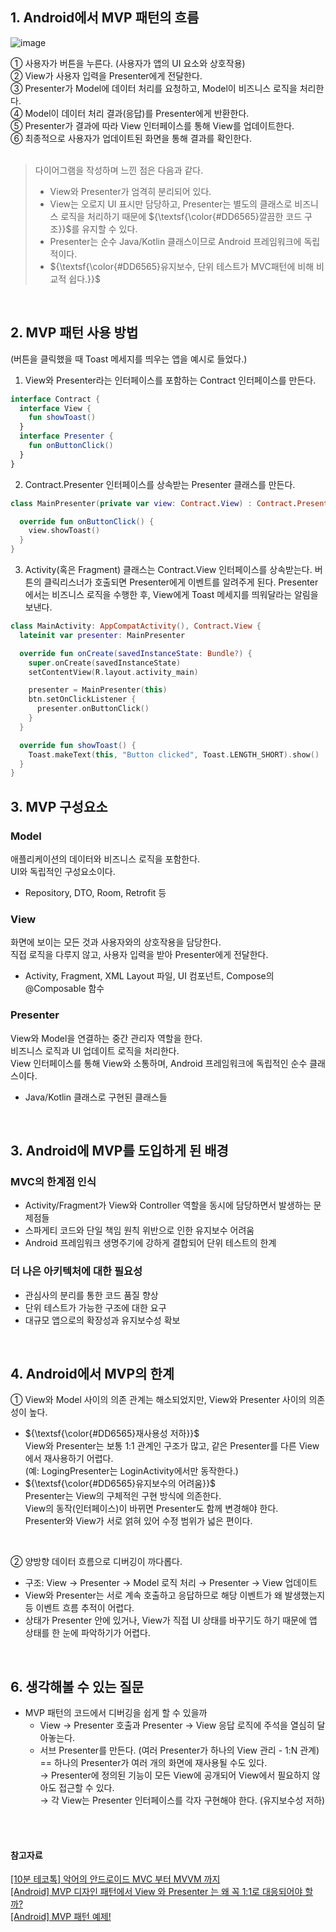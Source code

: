 ## 1. Android에서 MVP 패턴의 흐름

![image](https://github.com/user-attachments/assets/bbaa2617-2193-4bae-9696-6c6978df20a8)

➀ 사용자가 버튼을 누른다. (사용자가 앱의 UI 요소와 상호작용) <br>
➁ View가 사용자 입력을 Presenter에게 전달한다. <br>
➂ Presenter가 Model에 데이터 처리를 요청하고, Model이 비즈니스 로직을 처리한다.<br>
➃ Model이 데이터 처리 결과(응답)를 Presenter에게 반환한다.<br>
➄ Presenter가 결과에 따라 View 인터페이스를 통해 View를 업데이트한다.<br>
➅ 최종적으로 사용자가 업데이트된 화면을 통해 결과를 확인한다.<br>
<br>
> 다이어그램을 작성하며 느낀 점은 다음과 같다.
> - View와 Presenter가 엄격히 분리되어 있다.
> - View는 오로지 UI 표시만 담당하고, Presenter는 별도의 클래스로 비즈니스 로직을 처리하기 때문에  ${\textsf{\color{#DD6565}깔끔한 코드 구조}}$를 유지할 수 있다. 
> - Presenter는 순수 Java/Kotlin 클래스이므로 Android 프레임워크에 독립적이다.
> - ${\textsf{\color{#DD6565}유지보수, 단위 테스트가 MVC패턴에 비해 비교적 쉽다.}}$

<br>


## 2. MVP 패턴 사용 방법

(버튼을 클릭했을 때 Toast 메세지를 띄우는 앱을 예시로 들었다.)

1. View와 Presenter라는 인터페이스를 포함하는 Contract 인터페이스를 만든다.
```kotlin
interface Contract {
  interface View {
    fun showToast()
  }
  interface Presenter {
    fun onButtonClick()
  }
}
```
2. Contract.Presenter 인터페이스를 상속받는 Presenter 클래스를 만든다.
```kotlin
class MainPresenter(private var view: Contract.View) : Contract.Presenter {

  override fun onButtonClick() {
    view.showToast()
  }
}
```

3. Activity(혹은 Fragment) 클래스는 Contract.View 인터페이스를 상속받는다.
   버튼의 클릭리스너가 호출되면 Presenter에게 이벤트를 알려주게 된다.
   Presenter에서는 비즈니스 로직을 수행한 후, View에게 Toast 메세지를 띄워달라는 알림을 보낸다.
```kotlin
class MainActivity: AppCompatActivity(), Contract.View {
  lateinit var presenter: MainPresenter

  override fun onCreate(savedInstanceState: Bundle?) {
    super.onCreate(savedInstanceState)
    setContentView(R.layout.activity_main)

    presenter = MainPresenter(this)
    btn.setOnClickListener {
      presenter.onButtonClick()
    }
  }

  override fun showToast() {
    Toast.makeText(this, "Button clicked", Toast.LENGTH_SHORT).show()
  }
}
```

## 3. MVP 구성요소


### Model
애플리케이션의 데이터와 비즈니스 로직을 포함한다. <br>
UI와 독립적인 구성요소이다.
- Repository, DTO, Room, Retrofit 등


### View
화면에 보이는 모든 것과 사용자와의 상호작용을 담당한다. <br>
직접 로직을 다루지 않고, 사용자 입력을 받아 Presenter에게 전달한다.
- Activity, Fragment, XML Layout 파일, UI 컴포넌트, Compose의 @Composable 함수


### Presenter
View와 Model을 연결하는 중간 관리자 역할을 한다. <br>
비즈니스 로직과 UI 업데이트 로직을 처리한다. <br>
View 인터페이스를 통해 View와 소통하며, Android 프레임워크에 독립적인 순수 클래스이다.
- Java/Kotlin 클래스로 구현된 클래스들

<br>

## 3. Android에 MVP를 도입하게 된 배경


### MVC의 한계점 인식


- Activity/Fragment가 View와 Controller 역할을 동시에 담당하면서 발생하는 문제점들
- 스파게티 코드와 단일 책임 원칙 위반으로 인한 유지보수 어려움
- Android 프레임워크 생명주기에 강하게 결합되어 단위 테스트의 한계


### 더 나은 아키텍처에 대한 필요성


- 관심사의 분리를 통한 코드 품질 향상
- 단위 테스트가 가능한 구조에 대한 요구
- 대규모 앱으로의 확장성과 유지보수성 확보


<br>

## 4. Android에서 MVP의 한계


➀ View와 Model 사이의 의존 관계는 해소되었지만, View와 Presenter 사이의 의존성이 높다.
- ${\textsf{\color{#DD6565}재사용성 저하}}$ <br>
View와 Presenter는 보통 1:1 관계인 구조가 많고, 같은 Presenter를 다른 View에서 재사용하기 어렵다. <br>
(예: LogingPresenter는 LoginActivity에서만 동작한다.)
- ${\textsf{\color{#DD6565}유지보수의 어려움}}$ <br>
Presenter는 View의 구체적읜 구현 방식에 의존한다. <br>
View의 동작(인터페이스)이 바뀌면 Presenter도 함께 변경해야 한다. <br>
Presenter와 View가 서로 얽혀 있어 수정 범위가 넓은 편이다.

<br> 

➁ 양방향 데이터 흐름으로 디버깅이 까다롭다.
- 구조: View → Presenter → Model 로직 처리 → Presenter → View 업데이트
- View와 Presenter는 서로 계속 호출하고 응답하므로 해당 이벤트가 왜 발생했는지 등 이벤트 흐름 추적이 어렵다.
- 상태가 Presenter 안에 있거나, View가 직접 UI 상태를 바꾸기도 하기 때문에 앱 상태를 한 눈에 파악하기가 어렵다.

<br>

## 6. 생각해볼 수 있는 질문


- MVP 패턴의 코드에서 디버깅을 쉽게 할 수 있을까
  - View → Presenter 호출과 Presenter → View 응답 로직에 주석을 열심히 달아놓는다.
  - 서브 Presenter를 만든다. (여러 Presenter가 하나의 View 관리 - 1:N 관계) <br>
    == 하나의 Presenter가 여러 개의 화면에 재사용될 수도 있다. <br>
     → Presenter에 정의된 기능이 모든 View에 공개되어 View에서 필요하지 않아도 접근할 수 있다. <br>
     → 각 View는 Presenter 인터페이스를 각자 구현해야 한다. (유지보수성 저하)
    
<br>
<br>

#### 참고자료
[[10분 테코톡] 악어의 안드로이드 MVC 부터 MVVM 까지](https://www.youtube.com/watch?v=OPXf00DX4b0&t=303s)  
[[Android] MVP 디자인 패턴에서 View 와 Presenter 는 왜 꼭 1:1로 대응되어야 할까?](https://w36495.tistory.com/97)  
[[Android] MVP 패턴 예제!](https://goharry.tistory.com/54)
